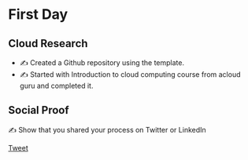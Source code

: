 <!-- This is a template you can use for quick progress days. It removes a lot of the steps we encourage you to share in the longer template 000-DAY-ARTICLE-LONG-TEMPLATE.MD-->

# First Day

## Cloud Research

- ✍️ Created a Github repository using the template.
- ✍️ Started with Introduction to cloud computing course from acloud guru and completed it.


## Social Proof

✍️ Show that you shared your process on Twitter or LinkedIn

[Tweet](https://twitter.com/BharathMuddada/status/1293965156611842048)
